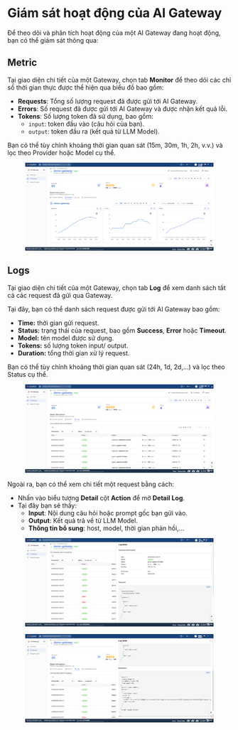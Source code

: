 # Giám sát hoạt động của AI Gateway

Để theo dõi và phân tích hoạt động của một AI Gateway đang hoạt động, bạn có thể giám sát thông qua:

## Metric

Tại giao diện chi tiết của một Gateway, chọn tab **Monitor** để theo dõi các chỉ số thời gian thực được thể hiện qua biểu đồ bao gồm:

* **Requests**: Tổng số lượng request đã được gửi tới AI Gateway.
* **Errors**: Số request đã được gửi tới AI Gateway và được nhận kết quả lỗi.
* **Tokens**: Số lượng token đã sử dụng, bao gồm:
  * `input`: token đầu vào (câu hỏi của bạn).
  * `output`: token đầu ra (kết quả từ LLM Model).

Bạn có thể tùy chỉnh khoảng thời gian quan sát (15m, 30m, 1h, 2h, v.v.) và lọc theo Provider hoặc Model cụ thể.

<figure><img src="../../../.gitbook/assets/image (6) (1) (1) (1) (1).png" alt=""><figcaption></figcaption></figure>

## Logs

Tại giao diện chi tiết của một Gateway, chọn tab **Log** để xem danh sách tất cả các request đã gửi qua Gateway.

Tại đây, bạn có thể danh sách request được gửi tới AI Gateway bao gồm:&#x20;

* **Time:** thời gian gửi request.
* **Status:** trạng thái của request, bao gồm **Success**, **Error** hoặc **Timeout**.
* **Model:** tên model được sử dụng.
* **Tokens:** số lượng token input/ output.
* **Duration:** tổng thời gian xử lý request.

Bạn có thể tùy chỉnh khoảng thời gian quan sát (24h, 1d, 2d,...) và lọc theo Status cụ thể.

<figure><img src="../../../.gitbook/assets/image (1) (1) (1) (1) (1) (1) (1) (1).png" alt=""><figcaption></figcaption></figure>

Ngoài ra, bạn có thể xem chi tiết một request bằng cách:

* Nhấn vào biểu tượng **Detail** cột **Action** để mở **Detail Log**.
* Tại đây bạn sẽ thấy:
  * **Input**: Nội dung câu hỏi hoặc prompt gốc bạn gửi vào.
  * **Output**: Kết quả trả về từ LLM Model.
  * **Thông tin bổ sung**: host, model, thời gian phản hồi,...

<figure><img src="../../../.gitbook/assets/image (2) (1) (1) (1) (1) (1).png" alt=""><figcaption></figcaption></figure>

<figure><img src="../../../.gitbook/assets/image (3) (1) (1) (1) (1).png" alt=""><figcaption></figcaption></figure>
